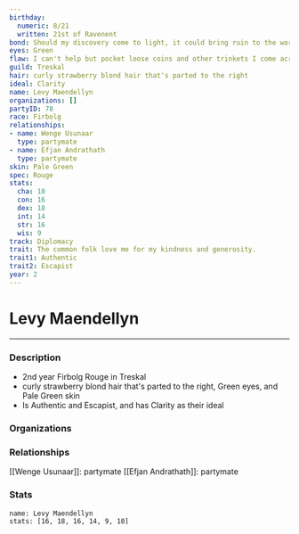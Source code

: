 ```yaml
---
birthday:
  numeric: 8/21
  written: 21st of Ravenent
bond: Should my discovery come to light, it could bring ruin to the world.
eyes: Green
flaw: I can't help but pocket loose coins and other trinkets I come across.
guild: Treskal
hair: curly strawberry blond hair that's parted to the right
ideal: Clarity
name: Levy Maendellyn
organizations: []
partyID: 78
race: Firbolg
relationships:
- name: Wenge Usunaar
  type: partymate
- name: Efjan Andrathath
  type: partymate
skin: Pale Green
spec: Rouge
stats:
  cha: 10
  con: 16
  dex: 18
  int: 14
  str: 16
  wis: 9
track: Diplomacy
trait: The common folk love me for my kindness and generosity.
trait1: Authentic
trait2: Escapist
year: 2
---
```

# Levy Maendellyn
---
### Description
- 2nd year Firbolg Rouge in Treskal
- curly strawberry blond hair that's parted to the right, Green eyes, and Pale Green skin
- Is Authentic and Escapist, and has Clarity as their ideal

### Organizations
### Relationships
[[Wenge Usunaar]]: partymate
[[Efjan Andrathath]]: partymate
### Stats
```statblock
name: Levy Maendellyn
stats: [16, 18, 16, 14, 9, 10]
```